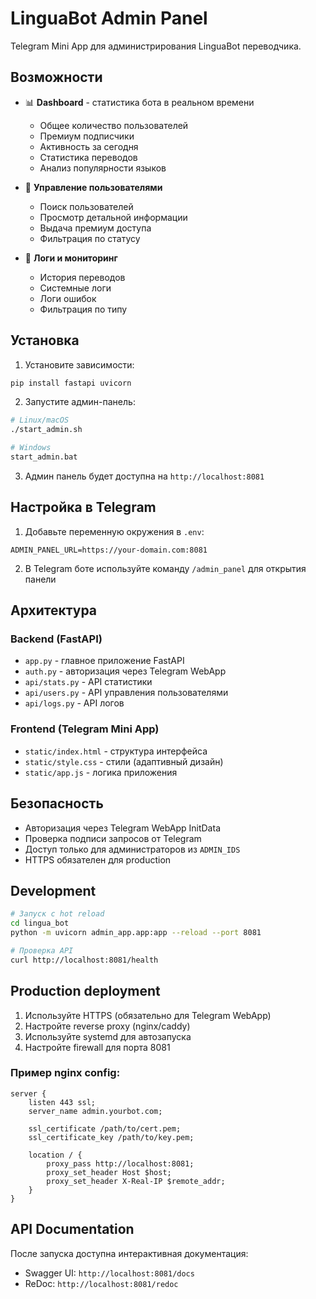 # LinguaBot Admin Panel

Telegram Mini App для администрирования LinguaBot переводчика.

## Возможности

- 📊 **Dashboard** - статистика бота в реальном времени
  - Общее количество пользователей
  - Премиум подписчики
  - Активность за сегодня
  - Статистика переводов
  - Анализ популярности языков

- 👥 **Управление пользователями**
  - Поиск пользователей
  - Просмотр детальной информации
  - Выдача премиум доступа
  - Фильтрация по статусу

- 📝 **Логи и мониторинг**
  - История переводов
  - Системные логи
  - Логи ошибок
  - Фильтрация по типу

## Установка

1. Установите зависимости:
```bash
pip install fastapi uvicorn
```

2. Запустите админ-панель:
```bash
# Linux/macOS
./start_admin.sh

# Windows
start_admin.bat
```

3. Админ панель будет доступна на `http://localhost:8081`

## Настройка в Telegram

1. Добавьте переменную окружения в `.env`:
```
ADMIN_PANEL_URL=https://your-domain.com:8081
```

2. В Telegram боте используйте команду `/admin_panel` для открытия панели

## Архитектура

### Backend (FastAPI)
- `app.py` - главное приложение FastAPI
- `auth.py` - авторизация через Telegram WebApp
- `api/stats.py` - API статистики
- `api/users.py` - API управления пользователями
- `api/logs.py` - API логов

### Frontend (Telegram Mini App)
- `static/index.html` - структура интерфейса
- `static/style.css` - стили (адаптивный дизайн)
- `static/app.js` - логика приложения

## Безопасность

- Авторизация через Telegram WebApp InitData
- Проверка подписи запросов от Telegram
- Доступ только для администраторов из `ADMIN_IDS`
- HTTPS обязателен для production

## Development

```bash
# Запуск с hot reload
cd lingua_bot
python -m uvicorn admin_app.app:app --reload --port 8081

# Проверка API
curl http://localhost:8081/health
```

## Production deployment

1. Используйте HTTPS (обязательно для Telegram WebApp)
2. Настройте reverse proxy (nginx/caddy)
3. Используйте systemd для автозапуска
4. Настройте firewall для порта 8081

### Пример nginx config:
```nginx
server {
    listen 443 ssl;
    server_name admin.yourbot.com;

    ssl_certificate /path/to/cert.pem;
    ssl_certificate_key /path/to/key.pem;

    location / {
        proxy_pass http://localhost:8081;
        proxy_set_header Host $host;
        proxy_set_header X-Real-IP $remote_addr;
    }
}
```

## API Documentation

После запуска доступна интерактивная документация:
- Swagger UI: `http://localhost:8081/docs`
- ReDoc: `http://localhost:8081/redoc`
